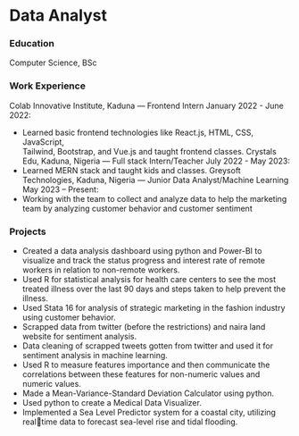 # Data Analyst

### Education
Computer Science, BSc

### Work Experience
Colab Innovative Institute, Kaduna — Frontend Intern January 2022 - June 2022: 
 - Learned basic frontend technologies like React.js, HTML, CSS, JavaScript,     
    Tailwind, Bootstrap, and Vue.js and taught frontend classes.
Crystals Edu, Kaduna, Nigeria — Full stack Intern/Teacher July 2022 - May 2023: 
 - Learned MERN stack and taught kids and classes.
Greysoft Technologies, Kaduna, Nigeria — Junior Data Analyst/Machine Learning
May 2023 – Present:
 - Working with the team to collect and analyze data to help the 
marketing team by analyzing customer behavior and customer sentiment

### Projects 
  - Created a data analysis dashboard using python and Power-BI to visualize and 
track the status progress and interest rate of remote workers in relation to non-remote workers.
  - Used R for statistical analysis for health care centers to see the most treated illness over the last 90 days and steps taken to help prevent the illness.
  - Used Stata 16 for analysis of strategic marketing in the fashion industry using customer behavior.
  - Scrapped data from twitter (before the restrictions) and naira land website for sentiment analysis.
  - Data cleaning of scrapped tweets gotten from twitter and used it for sentiment analysis in machine learning.
  - Used R to measure features importance and then communicate the correlations 
between these features for non-numeric values and numeric values.
  - Made a Mean-Variance-Standard Deviation Calculator using python.
  - Used python to create a Medical Data Visualizer.
  - Implemented a Sea Level Predictor system for a coastal city, utilizing realtime data to forecast sea-level rise and tidal flooding.
